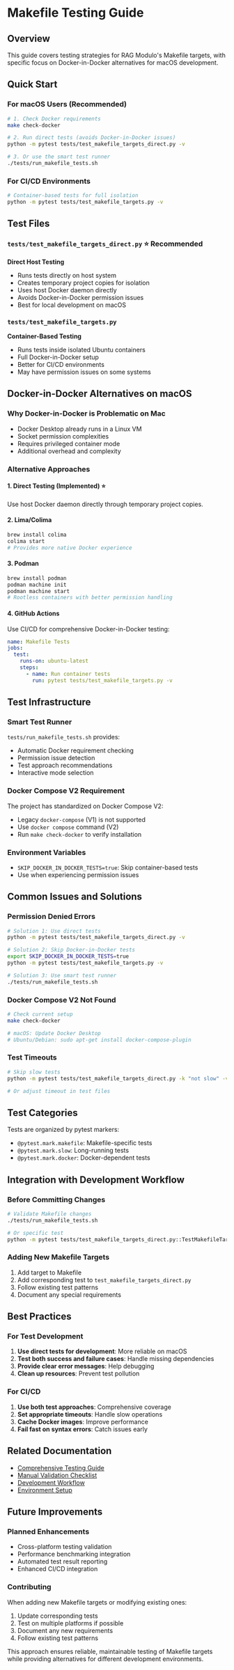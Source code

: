 # Makefile Testing Guide

## Overview

This guide covers testing strategies for RAG Modulo's Makefile targets, with specific focus on Docker-in-Docker alternatives for macOS development.

## Quick Start

### For macOS Users (Recommended)
```bash
# 1. Check Docker requirements
make check-docker

# 2. Run direct tests (avoids Docker-in-Docker issues)
python -m pytest tests/test_makefile_targets_direct.py -v

# 3. Or use the smart test runner
./tests/run_makefile_tests.sh
```

### For CI/CD Environments
```bash
# Container-based tests for full isolation
python -m pytest tests/test_makefile_targets.py -v
```

## Test Files

### `tests/test_makefile_targets_direct.py` ⭐ **Recommended**
**Direct Host Testing**
- Runs tests directly on host system
- Creates temporary project copies for isolation
- Uses host Docker daemon directly
- Avoids Docker-in-Docker permission issues
- Best for local development on macOS

### `tests/test_makefile_targets.py`
**Container-Based Testing**
- Runs tests inside isolated Ubuntu containers
- Full Docker-in-Docker setup
- Better for CI/CD environments
- May have permission issues on some systems

## Docker-in-Docker Alternatives on macOS

### Why Docker-in-Docker is Problematic on Mac
- Docker Desktop already runs in a Linux VM
- Socket permission complexities
- Requires privileged container mode
- Additional overhead and complexity

### Alternative Approaches

#### 1. **Direct Testing** (Implemented) ⭐
Use host Docker daemon directly through temporary project copies.

#### 2. **Lima/Colima**
```bash
brew install colima
colima start
# Provides more native Docker experience
```

#### 3. **Podman**
```bash
brew install podman
podman machine init
podman machine start
# Rootless containers with better permission handling
```

#### 4. **GitHub Actions**
Use CI/CD for comprehensive Docker-in-Docker testing:
```yaml
name: Makefile Tests
jobs:
  test:
    runs-on: ubuntu-latest
    steps:
      - name: Run container tests
        run: pytest tests/test_makefile_targets.py -v
```

## Test Infrastructure

### Smart Test Runner
`tests/run_makefile_tests.sh` provides:
- Automatic Docker requirement checking
- Permission issue detection
- Test approach recommendations
- Interactive mode selection

### Docker Compose V2 Requirement
The project has standardized on Docker Compose V2:
- Legacy `docker-compose` (V1) is not supported
- Use `docker compose` command (V2)
- Run `make check-docker` to verify installation

### Environment Variables
- `SKIP_DOCKER_IN_DOCKER_TESTS=true`: Skip container-based tests
- Use when experiencing permission issues

## Common Issues and Solutions

### Permission Denied Errors
```bash
# Solution 1: Use direct tests
python -m pytest tests/test_makefile_targets_direct.py -v

# Solution 2: Skip Docker-in-Docker tests
export SKIP_DOCKER_IN_DOCKER_TESTS=true
python -m pytest tests/test_makefile_targets.py -v

# Solution 3: Use smart test runner
./tests/run_makefile_tests.sh
```

### Docker Compose V2 Not Found
```bash
# Check current setup
make check-docker

# macOS: Update Docker Desktop
# Ubuntu/Debian: sudo apt-get install docker-compose-plugin
```

### Test Timeouts
```bash
# Skip slow tests
python -m pytest tests/test_makefile_targets_direct.py -k "not slow" -v

# Or adjust timeout in test files
```

## Test Categories

Tests are organized by pytest markers:
- `@pytest.mark.makefile`: Makefile-specific tests
- `@pytest.mark.slow`: Long-running tests
- `@pytest.mark.docker`: Docker-dependent tests

## Integration with Development Workflow

### Before Committing Changes
```bash
# Validate Makefile changes
./tests/run_makefile_tests.sh

# Or specific test
python -m pytest tests/test_makefile_targets_direct.py::TestMakefileTargetsDirect::test_make_dev_init -v
```

### Adding New Makefile Targets
1. Add target to Makefile
2. Add corresponding test to `test_makefile_targets_direct.py`
3. Follow existing test patterns
4. Document any special requirements

## Best Practices

### For Test Development
1. **Use direct tests for development**: More reliable on macOS
2. **Test both success and failure cases**: Handle missing dependencies
3. **Provide clear error messages**: Help debugging
4. **Clean up resources**: Prevent test pollution

### For CI/CD
1. **Use both test approaches**: Comprehensive coverage
2. **Set appropriate timeouts**: Handle slow operations
3. **Cache Docker images**: Improve performance
4. **Fail fast on syntax errors**: Catch issues early

## Related Documentation

- [Comprehensive Testing Guide](COMPREHENSIVE_TESTING_GUIDE.md)
- [Manual Validation Checklist](MANUAL_VALIDATION_CHECKLIST.md)
- [Development Workflow](../development/workflow.md)
- [Environment Setup](../development/environment-setup.md)

## Future Improvements

### Planned Enhancements
- Cross-platform testing validation
- Performance benchmarking integration
- Automated test result reporting
- Enhanced CI/CD integration

### Contributing
When adding new Makefile targets or modifying existing ones:
1. Update corresponding tests
2. Test on multiple platforms if possible
3. Document any new requirements
4. Follow existing test patterns

This approach ensures reliable, maintainable testing of Makefile targets while providing alternatives for different development environments.
